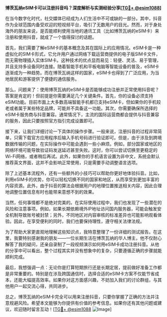 **博茨瓦纳eSIM卡可以注册抖音吗？深度解析与实测经验分享[[TG💪+ @esim1088](https://t.me/s/esim1088)]**

在当今数字化时代，社交媒体已经成为人们生活中不可或缺的一部分。其中，抖音作为全球范围内备受欢迎的短视频平台，吸引了无数用户的目光。然而，对于身处海外的朋友来说，是否能顺利使用当地的通讯工具（比如博茨瓦纳的eSIM卡）来注册和使用抖音，就成了一个值得探讨的话题。

首先，我们需要了解eSIM卡的基本概念及其在国际上的应用情况。eSIM卡是一种虚拟化的SIM卡形式，它允许用户通过网络下载运营商提供的电子版SIM卡文件，而无需物理插入实体SIM卡。这种技术的优点显而易见：轻便、灵活、易于管理，并且支持多设备同时连接。随着智能手机和平板电脑等智能设备的普及，eSIM卡逐渐成为一种趋势。而在博茨瓦纳这样的国家，eSIM卡也得到了广泛应用，为当地居民和游客提供了便捷的通信服务。

那么，问题来了：使用博茨瓦纳的eSIM卡是否能够成功注册并正常使用抖音呢？答案是肯定的！但前提是你需要满足几个关键条件。首先，你的设备必须支持eSIM功能。目前市面上大多数高端智能手机都已支持eSIM卡，但如果你的手机较老或者属于某些特定品牌，可能并不具备这一功能。其次，你需要确保所选择的eSIM卡服务商与抖音兼容。通常情况下，主流的国际运营商都会提供与抖音兼容的服务，因此只要按照官方指引完成设置即可。

接下来，让我们详细讨论一下具体的操作步骤。一般来说，注册抖音的过程非常简单，只需下载官方应用程序后输入手机号码进行验证即可。但是，由于涉及到跨境数据传输的问题，在实际操作中可能会遇到一些小麻烦。例如，部分国家或地区的网络环境可能导致验证码发送延迟甚至失败。这时，你可以尝试切换至更稳定的Wi-Fi网络，或者稍后再试。此外，如果你的手机语言设置为非中文，系统会默认推荐英文界面，这并不会影响正常使用，只是需要手动调整语言选项。

除了上述基本流程外，还有一些额外的小技巧可以帮助你更好地体验抖音。比如，利用eSIM卡的优势，你可以轻松切换不同的国家和地区，从而享受到更加丰富的内容资源。此外，由于抖音的算法会根据用户的地理位置推送相关内容，因此合理地调整位置信息有时也能带来意想不到的效果。

当然，任何事情都不是绝对完美的。在实际使用过程中，我们也发现了一些潜在的风险和注意事项。例如，如果长期依赖境外IP地址访问国内服务器，可能会触发安全机制导致账号被封禁；另外，不同地区对内容审核的标准差异也可能影响观看体验。因此，在享受便利的同时，我们也要保持理性，遵守相关法律法规。

为了帮助大家更直观地理解这些知识点，我特意整理了一份详细的测试报告。在这里，我要特别感谢我的朋友——一位长期生活在博茨瓦纳的华人博主，他不仅耐心解答了我的疑问，还亲自录制了一段视频演示如何用eSIM卡成功注册抖音。从他的分享中可以看出，整个过程其实并没有想象中的复杂，只要遵循正确的步骤就能顺利完成。

最后，我想强调一点：无论你是打算短期旅行还是长期定居，提前做好准备工作都是非常重要的。特别是在涉及跨国通信时，选择合适的eSIM卡方案不仅能节省成本，还能大幅提高效率。如果你对这方面感兴趣，不妨加入我们的讨论群组，与其他用户一起交流心得，共同进步。

总之，博茨瓦纳的eSIM卡完全可以用来注册抖音，只要你掌握了正确的方法并注意规避风险。希望本文能够为你提供有价值的参考信息。如果你还有其他问题或建议，欢迎随时留言互动！[[TG💪+ @esim1088](https://t.me/s/esim1088) ![Image](https://i.postimg.cc/4NQfJmqS/Snipaste-2025-05-13-00-14-12.png)]
